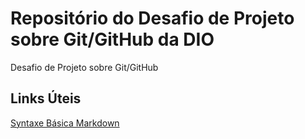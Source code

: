 # Repositório do Desafio de Projeto sobre Git/GitHub da DIO
Desafio de Projeto sobre Git/GitHub


## Links Úteis
[Syntaxe Básica Markdown](https://www.markdownguide.org/basic-syntax/)

